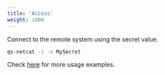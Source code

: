 ```yaml
---
title: 'Access'
weight: 1000
---
```


Connect to the remote system using the secret value.
```bash
qs-netcat -i -s MySecret
```

Check [here](https://www.qsocket.io/examples/) for more usage examples.
